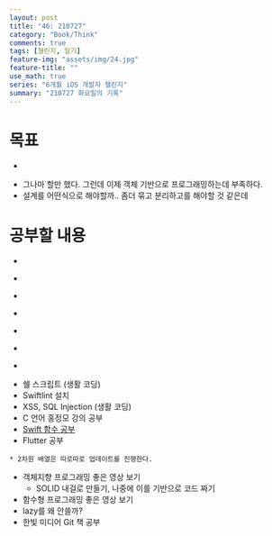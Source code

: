 ```yaml
---
layout: post
title: "46: 210727"
category: "Book/Think"
comments: true
tags: [챌린지, 일기]
feature-img: "assets/img/24.jpg"
feature-title: ""
use_math: true
series: "6개월 iOS 개발자 챌린지"
summary: "210727 화요일의 기록"
---
```





# 목표

* ~~~약먹기~~~
* 그나마 할만 했다. 그런데 이제 객체 기반으로 프로그래밍하는데 부족하다.
* 설계를 어떤식으로 해야할까.. 좀더 묶고 분리하고를 해야할 것 같은데


# 공부할 내용

* ~~~OSI 7layer 우아한 테크톡~~~
* ~~~커밋 규칙~~~
* ~~~리눅스 파이프~~~
* ~~~리눅스 grep 명령어~~~
* ~~~가상 메모리, 페이징~~~
* ~~~힙 메모리 관리 GC, RC~~~
* ~~~캐시 지역성~~~
* 쉘 스크립트 (생활 코딩)
* Swiftlint 설치
* XSS, SQL Injection (생활 코딩)
* C 언어 홍정모 강의 공부
* [Swift 함수 공부](https://babbab2.tistory.com/category/iOS/Swift?page=3)
* Flutter 공부
<!-- * [S026 코드 분석](https://gist.github.com/jeonyeohun/6cb46ff4fdd36956ba8a1d74d6329948) -->
<!-- * [체스 분석](https://gist.github.com/godrm/90f7e87027c6f8cf531633b8ec38be48) -->
    * 2차원 배열은 따로따로 업데이트를 진행한다.
* 객체지향 프로그래밍 좋은 영상 보기
  * SOLID 내걸로 만들기, 나중에 이를 기반으로 코드 짜기
* 함수형 프로그래밍 좋은 영상 보기
* lazy를 왜 안쓸까?
* 한빛 미디어 Git 책 공부